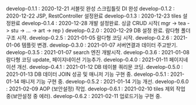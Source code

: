 develop-0.1.1 : 2020-12-21 서블릿 완성 스크립틀릿 DI 완성
develop-0.1.2 : 2020-12-22 JSP, RestController 설정완료
develop-0.1.3 : 2020-12-23 tiles 설정완료
develop-0.1.4 : 2020-12-28 개발 설정완료. 싱글 CRUD 시작( mgr -> tea -> stu -> ... -> art -> rep )
develop-0.2.0 : 2020-12-29 DB 설정 완료. 람다형 폴더구조 시작.
develop-0.2.5 : 2021-01-05 람다형 코딩 시작.
develop-0.2.6 : 2021-01-06 템플릿 변경.
develop-0.3.0 : 2021-01-07 서버연결과 데이터 주고받기.
develop-0.3.5 : 2021-01-07 search 엔진 개발시작.
develop-0.3.6 : 2021-01-08 람다형 코딩 update, 페이지네이션 기능추가.
develop-0.4.0 : 2021-01-11 페이지네이션 개선.
develop-0.4.1 : 2021-01-12 DB 테이블 쿼리문 코딩. 
develop-0.5.0 : 2021-01-13 DB 데이터 JOIN 성공 및 매니저 기능 구현 중.
develop-0.5.1 : 2021-01-14 매니저 기능 구현 중.
develop-0.5.2 : 2021-01-14 기능 개선.
develop-0.6.0 : 2021-02-09 AOP (보안설정) 작업.
develop-0.6.1 : 2021-02-10 tiles 제외 작업 중(보안설정 중 에러).
develop-0.6.2 : 2021-02-11 업로드기능 구현 중.
